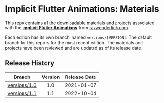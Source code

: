 # Implicit Flutter Animations: Materials

This repo contains all the downloadable materials and projects associated with the **[Implicit Flutter Animations](https://www.raywenderlich.com/35152250-implicit-flutter-animations)** from [raywenderlich.com](https://www.raywenderlich.com).

Each edition has its own branch, named `versions/[VERSION]`. The default branch for this repo is for the most recent edition. The materials and projects have been reviewed and are updated as of its release date.

## Release History

| Branch                                                                                 | Version | Release Date |
| -------------------------------------------------------------------------------------- |:-------:|:------------:|
| [versions/1.0](https://github.com/raywenderlich/video-fia-materials/tree/versions/1.0) | 1.0     | 2021-01-07   |
| [versions/1.1](https://github.com/raywenderlich/video-fia-materials/tree/versions/1.1) | 1.1    | 2022-10-04   |
